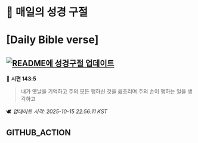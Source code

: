 # 🙏 매일의 성경 구절
# [Daily Bible verse]
## [![README에 성경구절 업데이트](https://github.com/DONGSUKA/first_test/actions/workflows/update-readme-bible.yml/badge.svg)](https://github.com/DONGSUKA/first_test/actions/workflows/update-readme-bible.yml)
<!-- START_BIBLE_VERSE -->
📖 **시편 143:5**
> 내가 옛날을 기억하고 주의 모든 행하신 것을 읊조리며 주의 손이 행하는 일을 생각하고

🕊️ _업데이트 시각: 2025-10-15 22:56:11 KST_
  <!-- END_BIBLE_VERSE -->
## GITHUB_ACTION
